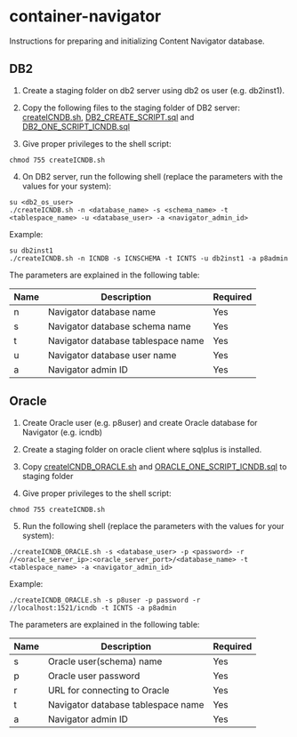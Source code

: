 # container-navigator
Instructions for preparing and initializing Content Navigator database.

## DB2

1. Create a staging folder on db2 server using db2 os user (e.g. db2inst1).

2. Copy the following files to the staging folder of DB2 server: [createICNDB.sh](https://github.com/ibm-ecm/container-navigator/blob/master/resources/createICNDB.sh), [DB2_CREATE_SCRIPT.sql](https://github.com/ibm-ecm/container-navigator/blob/master/resources/DB2_CREATE_SCRIPT.sql) and [DB2_ONE_SCRIPT_ICNDB.sql](https://github.com/ibm-ecm/container-navigator/blob/master/resources/DB2_ONE_SCRIPT_ICNDB.sql)<br>

3. Give proper privileges to the shell script:  
```
chmod 755 createICNDB.sh
```

4. On DB2 server, run the following shell (replace the parameters with the values for your system):  
```
su <db2_os_user>
./createICNDB.sh -n <database_name> -s <schema_name> -t <tablespace_name> -u <database_user> -a <navigator_admin_id>
```
Example:
```
su db2inst1
./createICNDB.sh -n ICNDB -s ICNSCHEMA -t ICNTS -u db2inst1 -a p8admin
```

The parameters are explained in the following table:

Name | Description | Required | 
------------ | ------------- | ------------- | 
n | Navigator database name | Yes | 
s | Navigator database schema name | Yes | 
t | Navigator database tablespace name | Yes | 
u | Navigator database user name | Yes | 
a | Navigator admin ID | Yes | 

## Oracle

1. Create Oracle user (e.g. p8user) and create Oracle database for Navigator (e.g. icndb)

2. Create a staging folder on oracle client where sqlplus is installed.

3. Copy [createICNDB_ORACLE.sh](https://github.com/ibm-ecm/container-navigator/blob/master/resources/createICNDB_ORACLE.sh) and [ORACLE_ONE_SCRIPT_ICNDB.sql](https://github.com/ibm-ecm/container-navigator/blob/master/resources/ORACLE_ONE_SCRIPT_ICNDB.sql) to staging folder

4. Give proper privileges to the shell script:  
```
chmod 755 createICNDB.sh
``` 

5. Run the following shell (replace the parameters with the values for your system):  
```
./createICNDB_ORACLE.sh -s <database_user> -p <password> -r //<oracle_server_ip>:<oracle_server_port>/<database_name> -t <tablespace_name> -a <navigator_admin_id>
```

Example:
```
./createICNDB_ORACLE.sh -s p8user -p password -r //localhost:1521/icndb -t ICNTS -a p8admin
```

The parameters are explained in the following table:

Name | Description | Required | 
------------ | ------------- | ------------- | 
s | Oracle user(schema) name | Yes | 
p | Oracle user password | Yes | 
r | URL for connecting to Oracle | Yes | 
t | Navigator database tablespace name | Yes | 
a | Navigator admin ID | Yes | 